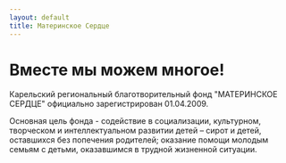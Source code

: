```yaml
---
layout: default
title: Материнское Сердце
---
```

# Вместе мы можем многое!

Карельский региональный благотворительный фонд "МАТЕРИНСКОЕ СЕРДЦЕ" официально зарегистрирован 01.04.2009.

Основная цель фонда - содействие в социализации, культурном, творческом и интеллектуальном развитии детей – сирот и детей, оставшихся без попечения родителей; оказание помощи молодым семьям с детьми, оказавшимся в трудной жизненной ситуации.
